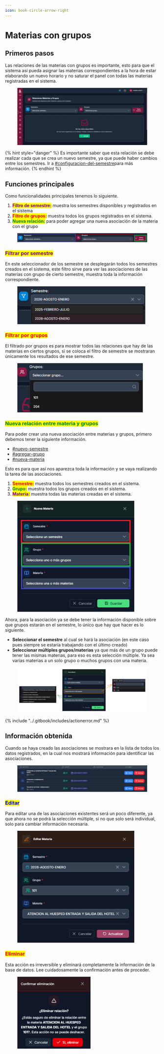 ```yaml
---
icon: book-circle-arrow-right
---
```


# Materias con grupos

## Primeros pasos

Las relaciones de las materias con grupos es importante, esto para que el sistema así pueda asignar las materias correspondientes a la hora de estar elaborando un nuevo horario y no saturar el panel con todas las materias registradas en el sistema.

<figure><img src="../.gitbook/assets/Captura de pantalla 2025-10-11 171059.png" alt=""><figcaption></figcaption></figure>

{% hint style="danger" %}
Es importante saber que esta relación se debe realizar cada que se crea un nuevo semestre, ya que puede haber cambios entre los semestres. Ir a [#configuracion-del-semestre](../comenzar-interaccion.md#configuracion-del-semestre "mention")para más información.
{% endhint %}

## Funciones principales

Como funcionalidades principales tenemos lo siguiente.

1. <mark style="color:purple;">**Filtro de semestre:**</mark> muestra los semestres disponibles y registrados en el sistema
2. <mark style="color:red;">**Filtro de grupos:**</mark> muestra todos los grupos registrados en el sistema.
3. <mark style="color:green;">**Nueva relación:**</mark> para poder agregar una nueva asociación de la materia con el grupo

<figure><img src="../.gitbook/assets/Captura de pantalla 2025-10-11 172500.png" alt=""><figcaption></figcaption></figure>

### <mark style="color:purple;">**Filtrar por semestre**</mark>

En este seleccionador de los semestre se desplegarán todos los semestres creados en el sistema, este filtro sirve para ver las asociaciones de las materias con grupo de cierto semestre, muestra toda la información correspondiente.

<figure><img src="../.gitbook/assets/Captura de pantalla 2025-10-11 173450.png" alt="" width="418"><figcaption></figcaption></figure>

### <mark style="color:red;">Filtrar por grupos</mark>

El filtrado por grupos es para mostrar todos las relaciones que hay de las materias en ciertos grupos, si se coloca el filtro de semestre se mostraran únicamente los resultados de ese semestre.

<figure><img src="../.gitbook/assets/Captura de pantalla 2025-10-11 174300.png" alt="" width="410"><figcaption></figcaption></figure>

### <mark style="color:green;">Nueva relación entre materia y grupos</mark>

Para poder crear una nueva asociación entre materias y grupos, primero debemos tener la siguiente información.

* [#nuevo-semestre](../recursos-academica/semestres.md#nuevo-semestre "mention")
* [#agregar-grupo](../recursos-academica/grupos.md#agregar-grupo "mention")
* [#nueva-materia](../recursos-academica/materias.md#nueva-materia "mention")

Esto es para que así nos aparezca toda la información y se vaya realizando la tarea de las asociaciones.

1. <mark style="color:red;">**Semestre:**</mark> muestra todos los semestres creados en el sistema.
2. <mark style="color:green;">**Grupo:**</mark> muestra todos los grupos creados en el sistema.
3. <mark style="color:purple;">**Materia:**</mark> muestra todas las materias creadas en el sistema.

<figure><img src="../.gitbook/assets/Captura de pantalla 2025-10-11 174452.png" alt="" width="382"><figcaption></figcaption></figure>

Ahora, para la asociación ya se debe tener la información disponible sobre que grupos estarán en el semestre, lo único que hay que hacer es lo siguiente.

* **Seleccionar el semestre** al cual se hará la asociación (en este caso pues siempre se estaría trabajando con el último creado)
* **Seleccionar múltiples grupos/materias** ya que más de un grupo puede tener las mismas materias, para eso es esta selección múltiple. Ya sea varias materias a un solo grupo o muchos grupos con una materia.

<figure><img src="../.gitbook/assets/imagen1.png" alt=""><figcaption></figcaption></figure>

{% include "../.gitbook/includes/actionerror.md" %}

## Información obtenida

Cuando se haya creado las asociaciones se mostrara en la lista de todos los datos registrados, en la cual nos mostrará información para identificar las asociaciones.

<figure><img src="../.gitbook/assets/Captura de pantalla 2025-10-11 181252.png" alt=""><figcaption></figcaption></figure>

### <mark style="color:blue;">Editar</mark>

Para editar una de las asociaciones existentes será un poco diferente, ya que ahora no se podrá la selección múltiple, si no que solo será individual, solo para cambiar información necesaria.

<figure><img src="../.gitbook/assets/Captura de pantalla 2025-10-11 181417.png" alt="" width="382"><figcaption></figcaption></figure>

### <mark style="color:red;">Eliminar</mark>

Esta acción es irreversible y eliminará completamente la información de la base de datos. Lee cuidadosamente la confirmación antes de proceder.

<figure><img src="../.gitbook/assets/Captura de pantalla 2025-10-11 181638.png" alt="" width="239"><figcaption></figcaption></figure>
